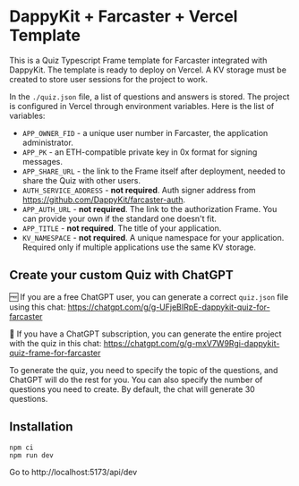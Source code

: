 # DappyKit + Farcaster + Vercel Template

This is a Quiz Typescript Frame template for Farcaster integrated with DappyKit. The template is ready to deploy on Vercel. A KV storage must be created to store user sessions for the project to work.

In the `./quiz.json` file, a list of questions and answers is stored.
The project is configured in Vercel through environment variables. Here is the list of variables:
- `APP_OWNER_FID` - a unique user number in Farcaster, the application administrator.
- `APP_PK` - an ETH-compatible private key in 0x format for signing messages.
- `APP_SHARE_URL` - the link to the Frame itself after deployment, needed to share the Quiz with other users.
- `AUTH_SERVICE_ADDRESS` - **not required**. Auth signer address from https://github.com/DappyKit/farcaster-auth.
- `APP_AUTH_URL` - **not required**. The link to the authorization Frame. You can provide your own if the standard one doesn't fit.
- `APP_TITLE` - **not required**. The title of your application.
- `KV_NAMESPACE` - **not required**. A unique namespace for your application. Required only if multiple applications use the same KV storage.

## Create your custom Quiz with ChatGPT

🆓 If you are a free ChatGPT user, you can generate a correct `quiz.json` file using this chat: https://chatgpt.com/g/g-UFjeBIRpE-dappykit-quiz-for-farcaster

💸 If you have a ChatGPT subscription, you can generate the entire project with the quiz in this chat: https://chatgpt.com/g/g-mxV7W9Rgi-dappykit-quiz-frame-for-farcaster

To generate the quiz, you need to specify the topic of the questions, and ChatGPT will do the rest for you. You can also specify the number of questions you need to create. By default, the chat will generate 30 questions.


## Installation
```
npm ci
npm run dev
```

Go to http://localhost:5173/api/dev
